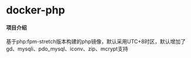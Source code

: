 # docker-php

#### 项目介绍
基于php:fpm-stretch版本构建的php镜像，默认采用UTC+8时区，默认增加了gd、mysqli、pdo_mysql、iconv、zip、mcrypt支持
